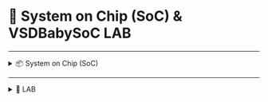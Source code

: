 # 📘 System on Chip (SoC) & VSDBabySoC LAB

---

<details>

<summary>📦 System on Chip (SoC)</summary>
	
## 🔹 What is a System on Chip (SoC)?
A **System on Chip (SoC)** is the integration of complex functionalities onto a **single silicon chip**.  

Instead of using discrete multiple chips for CPU, memory, I/O, specialized processors and connecting them onto a PCB, a SoC consolidates them into one compact package.

---

## 🔹 Example: Snapdragon 835 Mobile Platform
To better understand SoC, let’s look at the **Snapdragon 835 Mobile Platform**.  

This single silicon chip consists of various modules/parts that perform specialized functions:  

1. **Wi-Fi Module** – Enables wireless connectivity to networks.  
2. **Hexagon DSP** – Provides faster processing of audio and video signals.  
3. **Qualcomm Haven Security Module** – Enhances device security through advanced encryption and secure data handling.  
4. **Other Integrated Components** – CPU, GPU, modem, memory controllers, and more.  

Each of these parts performs different functions but, are all integrated onto a single chip.  

It is an entire system on a chip.

<div align="center">
  <img width="625" height="478" alt="Snapdragon 835 Example" src="https://github.com/user-attachments/assets/1aa702ad-c09a-45b1-9d0f-81a836feecd1" />
  <br/>
  <em>Figure: Dissection of Snapdragon 835 SoC showing integrated modules</em>
</div>

---

## 🔹 Components of a Typical SoC
A typical SoC incorporates several functional units as shown earlier:

1. **Central Processing Unit (CPU)**  
   - The key component that handles data processing, computations, and decision-making.  

2. **Memory**  
   - Includes both **RAM** (for temporary data generated while code is running) and **ROM** (for permanent storage such as the operating system code).  

3. **Peripheral Devices and Interfaces**  
   - Connect the SoC to external devices and the real world.  
   - Examples: USB, PCIe, UART, SPI, I²C.  

4. **Accelerated Functional Units**  
   - Specialized units that boost performance for specific tasks.  
   - Examples: Encryption/Decryption accelerators, audio/video signal processors.  

5. **Graphics Processing Unit (GPU)**  
   - Responsible for producing visuals on the screen.  
   - Also leveraged for highly parallel tasks such as matrix multiplications in **robotics, AI, and animation frameworks**.  

6. **Power Management Unit (PMU)**  
   - Regulates power usage within the SoC.  
   - Ensures efficient operation and extends battery life in portable devices.  

7. **Mixed-Technology Units**  
   - Combines **analog** and **digital** components to achieve required functionality.  
   - Examples: **MEMS** (Micro-Electro-Mechanical Systems) and **RF** (Radio Frequency) components.  

---

<details>
<summary>🔹 Types of SoCs</summary>

1. **Microcontroller-based SoC**  
   - Designed for simple control tasks in everyday devices.  
   - Known for **low power consumption** and **high efficiency**.  

2. **Microprocessor-based SoC**  
   - Oriented towards **data-intensive tasks** and capable of running full operating systems.  
   - Commonly used in smartphones, tablets, and embedded computers.  

3. **Application-Specific SoC (ASIC-SoC)**  
   - Custom hardware designed to **excel in specific performance areas**, such as graphics processing, AI, or multimedia applications.  
   - Optimized for **speed, efficiency, and dedicated functionality**.  

</details>

---

## 🔹 Why BabySoC is a Simplified Model for Learning SoC Concepts?
VSDBabySoC is a compact SoC and based on the RISC-V architecture. It incorporates RVMYTH microprocessor, an 8x phase-locked loop (PLL), and a 10-bit digital-to-analog converter (DAC).  

It is a complex system simplified down to its three most essential functions: processing, timing, and real-world communication.

---

# 🍼 Understanding VSDBabySoC: A Beginner's Guide to its Core Components

## 📖 Introduction: Your First Step into System on Chip (SoC) Design
The **VSDBabySoC** serves as a perfect starting point for learning **System on Chip (SoC) design** because it simplifies a complex system down to its three most essential functions:  
- **Processing**  
- **Timing**  
- **Real-world communication**  

It integrates three fundamental, open-source components into a compact SoC, allowing learners to see how essential **digital and analog parts** work together.

This document will break down each of these three building blocks:  
- **The Brain (RVMYTH)**  
- **The Pacemaker (PLL)**  
- **The Translator (DAC)**  

to reveal how they collaborate to create a functioning system.

---

## 🧠 1. The Brain: RVMYTH (The RISC-V CPU)
RVMYTH is the **central processing unit (CPU)** or the "brain" of the BabySoC. Its main function is to **execute instructions** and **manage the flow of data** through the system by communicating with the other components.

---

## ⏱️ 2. The Pacemaker: The Phase-Locked Loop (PLL)

### 2.1 What is the PLL's Primary Job?
The **Phase-Locked Loop (PLL)** acts as the system’s **pacemaker**. It generates a **stable, synchronized clock signal**, ensuring all components (CPU, DAC, etc.) work in harmony and avoid timing errors.

---

<details>
<summary>🔹 Why an On-Chip Clock is Essential</summary>

| Problem with Off-Chip Clocks | How the On-Chip PLL Solves It |
|-------------------------------|-------------------------------|
| **Clock Distribution Delays**: Signals weaken and get delayed over long wires. | Generates the clock locally, right where it’s needed. |
| **Clock Jitter**: Random timing variations cause synchronization errors. | Produces a stable, locked signal with minimal jitter. |
| **Different Frequency Needs**: Components may require different speeds. | Can multiply frequencies (e.g., 8x PLL generates 8× reference input). |
| **Crystal Frequency Deviations**: External crystals drift with age/temperature. | Provides an internal stable reference, correcting deviations. |

</details>

---

<details>
<summary>🔹 Inside the PLL</summary>

A typical PLL consists of three main parts working in a feedback loop:  
- **Phase Detector**: Compares input and output signals to generate an error signal.  
- **Loop Filter**: Processes the error signal into a stable control voltage.  
- **Voltage-Controlled Oscillator (VCO)**: Adjusts its output to match the reference signal.  

</details>

---

<details>
<summary>🔹 Phase-Locked Loop (PLL) Operation</summary>

The basic concept of a **Phase-Locked Loop (PLL)** is simple: it synchronizes the output frequency of an oscillator with the frequency of a reference signal by continuously comparing their phases and adjusting accordingly.

---

#### 🔑 Key Components
- **Phase Detector (PD)** – Outputs a voltage proportional to the phase difference between the reference signal and the oscillator signal.  
- **Voltage-Controlled Oscillator (VCO)** – Adjusts its frequency (increases or decreases) based on the applied control voltage in a nearly linear fashion.  
- **Loop Filter (LF)** – A low-pass filter that smooths the error signal from the phase detector, removing unwanted high-frequency components.  

---

<div align="center">
  <img width="754" height="416" alt="pll_bd" src="https://github.com/user-attachments/assets/f82c43ec-b572-4650-9a38-da05811691b8" />
  <br/>
  <em>Figure: Basic block diagram of a working PLL</em>
</div>

---

<div align="center">
  <img width="531" height="502" alt="Phase Detector Block Diagram" src="https://github.com/user-attachments/assets/2258636d-0d8a-4bec-ba52-ba090d8de9fc" />
  <br/>
  <em>Figure: Phase difference</em>
</div>

---

Within a phase detector, the phase of the input signal and reference signal is compared and a resulting difference or error voltage is produced. This error signal passes through a low-pass filter which removes any high-frequency elements of the signal. Once through the filter, the error signal is applied to the VCO as its tuning voltage.

So, when the output from the phase detector is passed to the loop filter and when that filtered signal is applied to the VCO, the VCO generates a corresponding error signal (voltage signal) trying to match the phase of the input signal to the reference signal by either increasing or decreasing the frequency of the input signal.

Initially, there will be some difference in phase between the two signals or in other words, the loop will be out of lock and the error voltage will pull the frequency of the VCO towards that of the reference, until it cannot reduce the error any further and the loop is locked.

A steady error voltage is produced indicating a constant phase difference between the input and reference signal. As the phase between these two signals is not changing, it means that the two signals are on exactly the same frequency.

</details>

---

## 🎵 3. The Translator: The Digital-to-Analog Converter (DAC)

### 3.1 What is the DAC's Primary Job?
The **Digital-to-Analog Converter (DAC)** converts **digital values** (0s and 1s) into **analog signals** that real-world devices (like speakers, displays, or sensors) can use.  
It does this by recognizing that each digit, or **bit**, in a binary number has a specific *weight* based on its position.  
This bit weight is calculated using powers of 2 (**2ⁿ**), where **n** is counted from right to left starting at 0:

- **Bit 0 (rightmost):** Weight = 2⁰ = 1  
- **Bit 1:** Weight = 2¹ = 2  
- **Bit 2:** Weight = 2² = 4  
- **Bit 3:** Weight = 2³ = 8  

---

### 3.2 The DAC in VSDBabySoC
In the VSDBabySoC design, we are utilizing a 10-bit DAC, which means it can take a digital input represented by 10 bits and convert it into an analog output. 

---

### 3.3 How DACs are Built
DACs are commonly implemented using two methods:

<details>
<summary>🔹 Weighted Resistor DAC</summary>

The weighted resistor method utilizes the summing operational amplifier circuit. The summing amplifier adds the input signals with different gains corresponding to their resistors.  

---

<div align="center">
  <img src="https://github.com/user-attachments/assets/5472ec80-6602-4be3-b860-fc3dd0273889" alt="Summing-Amplifier-for-DAC" />
  <br/>
  <em>Basic summing operational amplifier circuit</em>
</div>

---

<div align="center">
  <img src="https://github.com/user-attachments/assets/e86d383d-a74b-4ad5-a8f9-65bb14e0957c" alt="Weighted-Resistor-DAC" />
  <br/>
  <em>Modified summing operational amplifier circuit including switches for taking inputs</em>
</div>

---

</details>

<details>
<summary>🔹 R-2R Ladder DAC</summary>

- Uses only **two resistor values**: **R** and **2R**.  
- Much simpler, easier to manufacture, and scalable to higher bit counts.  

---

<div align="center">
  <img src="https://github.com/user-attachments/assets/ae169487-a2aa-4912-bbf7-b1c6a56e9209" alt="4-bit-R-2R-Ladder-DAC" />
  <br/>
  <em>4-bit R-2R Ladder DAC circuit</em>
</div>

---

</details>

For detailed and comprehensive example on how conversion actually takes place:  
🔗 https://www.electricaltechnology.org/2020/04/digital-to-analog-converter-dac.html 

---

### 🔄 Comparison of DAC Methods

| Feature                | Weighted Resistor Method                         | R-2R Ladder Method                       |
|-------------------------|-------------------------------------------------|------------------------------------------|
| **Resistor Values**     | Many unique, precisely scaled values            | Only two values (R and 2R)                |
| **Precision**           | Decreases with more bits                        | High precision, scalable to many bits     |
| **Practicality**        | Hard to implement for large binary numbers      | Easy to design and manufacture            |

---

## 🔗 4. The Big Picture: How They Work Together
The VSDBabySoC operates as a simple but complete data pipeline:  

1. **Clock Generation** – The **PLL (Pacemaker)** generates a stable clock signal.  
2. **Data Processing** – The **RVMYTH CPU (Brain)** uses the clock to update its register with digital data.  
3. **Analog Conversion** – The **DAC (Translator)** converts this digital data into an analog signal for external devices.  

---

## 🏁 5. Conclusion: A Perfect Model for Learning
The **VSDBabySoC** is an excellent educational tool because it clearly demonstrates the **three fundamental roles of an SoC**:  

- **Processing** → RVMYTH  
- **Timing** → PLL  
- **Interfacing** → DAC  

Its modularity highlights a core truth of SoC design:  
➡️ Individual components, each with a clear role, must work in **perfect synchrony** to bridge the **digital world** with our **analog reality**.
</details>

---

<details>
<summary>🧪 LAB</summary>

Prerequisite steps for compiling BabySoC verilog modules:
```bash
$ git clone https://github.com/manili/VSDBabySoC.git
$ cd VSDBabySoC/src/module/
$ sandpiper-saas -i rvmyth.tlv -o rvmyth.v        # Convert the rvmyth.tlv file to rvmyth.v file. After this you will have file named 'rvmyth.v'.
$ sed -i '/^`line/d' rvmyth.v
$ sed -i '/^`line/d' rvmyth_gen.v                 # TL-Verilog to Verilog conversion (sandpiper) usually inserts `line directives into the generated .v file so that error messages can trace                                                      back to the original .tlv.
                                                  # Icarus Verilog (iverilog) does not like seeing those directives inside macro expansions, and it chokes on them. It is shown in the image
													below. The error rises when putting modules through iverilog simulator.

                                                  # If still any '`line' directives are left, you can remove them manually by deleting that entire line.

												  # The ultimate goal is to remove all ' `line ' directives.

```

---
<div align="center">
  <img width="1275" height="417" alt="sandpiper" src="https://github.com/user-attachments/assets/32a377c1-1ea5-4f63-b545-5c65730a5f5c" />
  <br/>
  <em>Conversion of .tlv file to .v file with Sandpiper</em>
</div>



---

<div align="center">
 <img width="1518" height="399" alt="line_directive_error" src="https://github.com/user-attachments/assets/8dfd02da-7f7b-46b7-a6a3-59b909ae1d88" />
  <br/>
  <em> `line directive error</em>
</div>

---

Then I used CHATGPT to create a Makefile and saved it in the 'module' folder and looked as shown below:
```Makefile
# Top-level sources
TLV     = rvmyth.tlv
VERILOG = rvmyth.v rvmyth_gen.v
TOP     = testbench.v

# SandPiper binary (adjust path if needed)
SANDPIPER = sandpiper

# Default target
all: sim

# Step 1: Generate Verilog from TLV
$(VERILOG): $(TLV)
	$(SANDPIPER) -i $(TLV) -o rvmyth.v
	@echo "Cleaning TLV debug directives..."
	sed -i '/^`line/d' rvmyth.v
	@if [ -f rvmyth_gen.v ]; then sed -i '/^`line/d' rvmyth_gen.v; fi

# Step 2: Compile with iverilog (SystemVerilog mode)
simv: $(VERILOG) $(TOP)
	iverilog -g2012 -o simv avsddac.v avsdpll.v clk_gate.v rvmyth.v vsdbabysoc.v testbench.v

# Step 3: Run simulation
sim: simv
	vvp simv

# Cleanup
clean:
	rm -f simv *.vcd $(VERILOG)

.PHONY: all sim clean

```
Then I continued with the following commands in the 'module' directory:

```bash
$ make
            # Here, I got a warning saying that 'The delays where mixed and I had to explicitly mention the delays with the help of '`timescale 1ns/ 1ps' line at the top of every verilog                   module. I did the changes in 'vsdbabysoc.v, rvmyth.v, avsddac.v, avsdpll.v, clk_gate.v'.
            # After implementing the changes, I ran the 'make' command again and got 'dump.vcd' file. I viewed the .vcd file.

			# If you continue to view the dump file generated with timescale warning, you won't get the actual waveforms. The warnings must resolved to view actual waveforms.

$ gtkwave dump.vcd
```


---

<div align="center">
 <img width="1308" height="226" alt="image" src="https://github.com/user-attachments/assets/803b1632-2945-4413-8436-1380219997d6" />
  <br/>
  <em> timescale warning during execution of 'make' command </em>
</div>

---


<div align="center">
 <img width="1854" height="1040" alt="waveform_with_warning" src="https://github.com/user-attachments/assets/a770f736-fcab-477b-aba3-0e83d5340b9c" />
  <br/>
  <em> Waveform with warning </em>
</div>

---

<div align="center">
 <img width="1854" height="1040" alt="dac" src="https://github.com/user-attachments/assets/793c2245-869c-4722-ba67-03c2fedf754d" />
  <br/>
  <em> Waveform without warning </em>
</div>

---



# Operation

## Dataflow between modules



<div align="center">
  <img width="1517" height="390" alt="waveforms" src="https://github.com/user-attachments/assets/4e3bcfab-74a4-449b-b89b-2e60d841ad8e" />
  <br/>
  <em>Figure: Waveforms demonstrating dataflow</em>
</div>

---

1.) The OUT signal(datatype - reg) under core gets its value from the 18th bit of *CPU_Xreg_value_a5* register.

2.) The OUT signal then drives input *D* of DAC module with the help of *RV_TO_DAC* signal under uut.
The output from the core is 'OUT' signal which is 10-bits wide. This output signal drives input of 'DAC' module via a top-level signal named 'RV_TO_DAC'. 

3.) The DAC then outputs a real valued signal *OUT*. Its value ranges between 0 & 1 since reference voltages used are 0V(lowest reference voltage) & 1V(highest reference voltage). The DAC module determines the output with help of certain formula as described below:

OUT = VREFL + (D/1023)*(VREFH - VREFL).

4.) The final OUT signal is produced as a digital output signal. The digital nature is induced beacuse of *wire* datatype used.

### Why the Same Signal Looks Different in the Waveform Viewer?

---

<div align="center">
  <img width="1086" height="150" alt="Screenshot from 2025-10-04 20-01-02" src="https://github.com/user-attachments/assets/f401ac67-a3e3-4a6c-bb52-fbb4b6b520db" />
  <br/>
  <em>Same signal but different shape of waveform observed</em>
</div>

---


### Explanation:

In the simulation, the OUT signal from the DAC module(i.e. avsddac.v) is connected to the top-level module (uut). Although it's physically the same net, the waveform viewer displays it differently in each scope because of how the signal is declared in each module.

```verilog
reg real OUT;
```
---
<div align="center">
  <img width="322" height="567" alt="image" src="https://github.com/user-attachments/assets/d903fa69-1d61-45c7-a2ee-f2fda828bed1" />
  <br/>
  <em>Datatype used - real</em>
</div>

---

Here, OUT is declared as a real type. Waveform viewers treat real values like analog signals and plot them as smooth or curved waveforms. Since OUT in this module holds floating-point values, the viewer renders it with analog-like curves.

The same OUT signal is connected to a port that is declared as a wire:
```verilog
output wire OUT;
```

---
<div align="center">
  <img width="322" height="567" alt="image" src="https://github.com/user-attachments/assets/4f77cc20-c397-415d-b74b-39c3f2e07a61" />
  <br/>
  <em>Datatype used - wire</em>
</div>

---

Since this port is interpreted as a logic signal, the waveform viewer displays it as a square wave, snapping to 0 or 1.

## Clocking
A PLL is used to boost frequency to 8 times the current frequency. But, how?

```verilog
initial begin
   lastedge = 0.0;
   period = 25.0; // 25 ns period = 40 MHz
   CLK <= 0;
end
This code block is used for initialization purpose.
```

So at time 0:

- Clock starts at 0

- Initial clock period = 25 ns → 40 MHz



```verilog
if (ENb_VCO == 1'b1) begin
   #(period / 2.0);
   CLK <= (CLK === 1'b0);
end
else if (ENb_VCO == 1'b0) begin
   CLK <= 1'b0;
end

```

So, the first rising edge occurs at 12.5ns because of *(period/2)* delay.

This controls whether PLL emits the clock. This is the actual enable for clock generation.

```verilog
always @(posedge REF) begin
   if (lastedge > 0.0) begin
      refpd = $realtime - lastedge;
      period = (refpd / 8.0);
   end
   lastedge = $realtime;
end

```
On each rising edge of REF, the module measures the time since the last rising edge and adjusts the output clock accordingly.


### Cycle-by-Cycle Explanation of PLL Period Update

We’re analyzing this always block:

```verilog
always @(posedge REF) begin
   if (lastedge > 0.0) begin
      refpd = $realtime - lastedge;
      period = (refpd / 8.0);
   end
   lastedge = $realtime;
end
```

This block updates the PLL output `period` based on the timing between rising edges of the `REF` clock.
Let’s assume `REF` has a 20 ns period (50 MHz). Its rising edges occur at:

```
t = 0 ns, 20 ns, 40 ns, 60 ns, 80 ns, ...
```

 **Cycle 1 — Rising Edge at t = 0 ns**
- `lastedge = 0.0` (initialized)
- Condition `lastedge > 0.0` is false
- No update to `period`
- `lastedge` becomes 0.0

**Cycle 2 — Rising Edge at t = 20 ns**
- `lastedge = 0.0`
- Condition still false
- `lastedge = 20.0`

**Cycle 3 — Rising Edge at t = 40 ns**
- `lastedge = 20.0` → condition true
- `refpd = 40.0 - 20.0 = 20.0 ns`
- `period = 20.0 / 8.0 = 2.5 ns`
- `lastedge = 40.0`

**Cycle 4 — Rising Edge at t = 60 ns**
- `refpd = 60.0 − 40.0 = 20 ns`
- `period = 20 / 8 = 2.5 ns`
- `lastedge = 60.0`

**Cycle 5 — Rising Edge at t = 80 ns**
- `refpd = 80.0 − 60.0 = 20 ns`
- `period = 20 / 8 = 2.5 ns`
- `lastedge = 80.0`

### The 'period' when divided by 2 gives us rising edge.

```verilog
always @(CLK or ENb_VCO) begin
   if (ENb_VCO == 1'b1) begin
      #(period / 2.0);
      CLK <= (CLK === 1'b0);
   end
   else if (ENb_VCO == 1'b0) begin
      CLK <= 1'b0;
   end
   else begin
      CLK <= 1'bx;
   end
end
```

- `period` is the full cycle time
- Dividing by 2 gives a 50% duty cycle
- With `period = 2.5 ns`, the delay is `1.25 ns` between two consectoggles

Example:
```
Time: 40ns, 41.25ns, 42.5ns, 43.75ns, 45ns...
CLK:   0      1        0        1       0   ...
```

The clock's full period remains 2.5 ns, matching the 400 MHz target.
